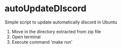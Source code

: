 # autoUpdateDIscord
Simple script to update automatically discord in Ubuntu

1. Move in the directory extracted from zip file
2. Open terminal
3. Execute command 'make run'
